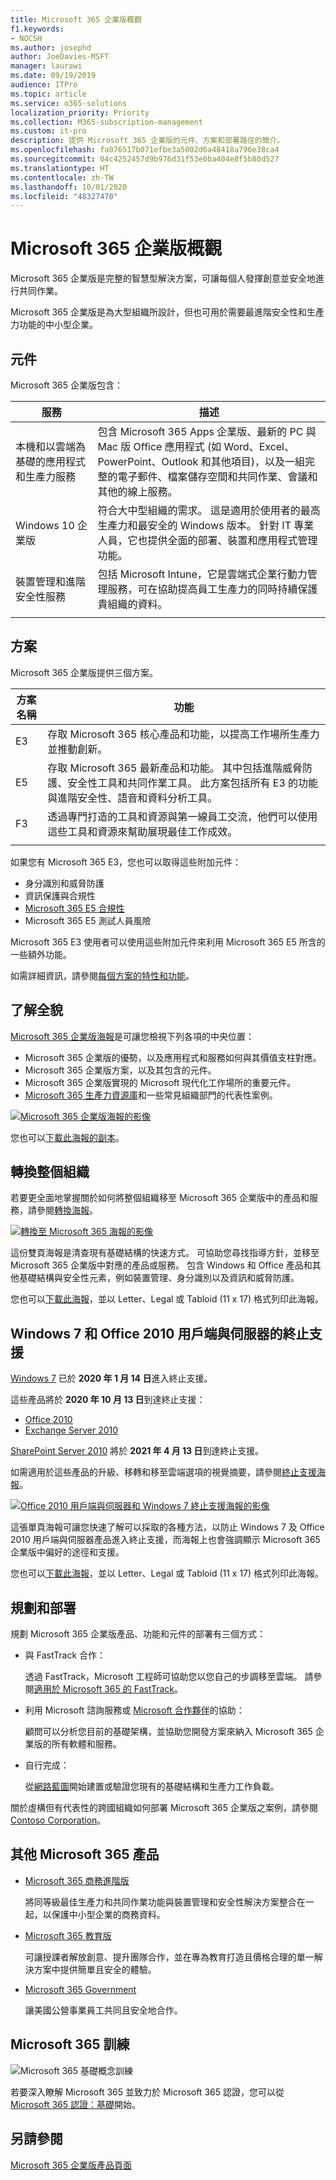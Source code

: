 ```yaml
---
title: Microsoft 365 企業版概觀
f1.keywords:
- NOCSH
ms.author: josephd
author: JoeDavies-MSFT
manager: laurawi
ms.date: 09/19/2019
audience: ITPro
ms.topic: article
ms.service: o365-solutions
localization_priority: Priority
ms.collection: M365-subscription-management
ms.custom: it-pro
description: 提供 Microsoft 365 企業版的元件、方案和部署路徑的簡介。
ms.openlocfilehash: fa076517b071efbe3a5002d6a48418a796e38ca4
ms.sourcegitcommit: 04c4252457d9b976d31f53e0ba404e8f5b80d527
ms.translationtype: HT
ms.contentlocale: zh-TW
ms.lasthandoff: 10/01/2020
ms.locfileid: "48327470"
---
```

# <a name="microsoft-365-for-enterprise-overview"></a>Microsoft 365 企業版概觀

Microsoft 365 企業版是完整的智慧型解決方案，可讓每個人發揮創意並安全地進行共同作業。

Microsoft 365 企業版是為大型組織所設計，但也可用於需要最進階安全性和生產力功能的中小型企業。

## <a name="components"></a>元件

Microsoft 365 企業版包含：

|服務|描述|
|---|---|
|本機和以雲端為基礎的應用程式和生產力服務|包含 Microsoft 365 Apps 企業版、最新的 PC 與 Mac 版 Office 應用程式 (如 Word、Excel、PowerPoint、Outlook 和其他項目)，以及一組完整的電子郵件、檔案儲存空間和共同作業、會議和其他的線上服務。|
|Windows 10 企業版|符合大中型組織的需求。 這是適用於使用者的最高生產力和最安全的 Windows 版本。 針對 IT 專業人員，它也提供全面的部署、裝置和應用程式管理功能。|
|裝置管理和進階安全性服務|包括 Microsoft Intune，它是雲端式企業行動力管理服務，可在協助提高員工生產力的同時持續保護貴組織的資料。|
|||

## <a name="plans"></a>方案

Microsoft 365 企業版提供三個方案。

|方案名稱|功能|
|---|---|
|E3|存取 Microsoft 365 核心產品和功能，以提高工作場所生產力並推動創新。|
|E5|存取 Microsoft 365 最新產品和功能。 其中包括進階威脅防護、安全性工具和共同作業工具。 此方案包括所有 E3 的功能與進階安全性、語音和資料分析工具。|
|F3|透過專門打造的工具和資源與第一線員工交流，他們可以使用這些工具和資源來幫助展現最佳工作成效。|
|||

如果您有 Microsoft 365 E3，您也可以取得這些附加元件：

- 身分識別和威脅防護
- 資訊保護與合規性
- [Microsoft 365 E5 合規性](https://www.microsoft.com/microsoft-365/business/e5-compliance)
- Microsoft 365 E5 測試人員風險

Microsoft 365 E3 使用者可以使用這些附加元件來利用 Microsoft 365 E5 所含的一些額外功能。

如需詳細資訊，請參閱[每個方案的特性和功能](https://www.microsoft.com/microsoft-365/compare-all-microsoft-365-plans)。

## <a name="get-the-big-picture"></a>了解全貌

[Microsoft 365 企業版海報](../downloads/Microsoft365Enterprise.pdf)是可讓您檢視下列各項的中央位置：

- Microsoft 365 企業版的優勢，以及應用程式和服務如何與其價值支柱對應。
- Microsoft 365 企業版方案，以及其包含的元件。
- Microsoft 365 企業版實現的 Microsoft 現代化工作場所的重要元件。
- [Microsoft 365 生產力資源庫](https://www.microsoft.com/microsoft-365/success/)和一些常見組織部門的代表性案例。

[![Microsoft 365 企業版海報的影像](../media/microsoft-365-overview/m365e-poster.png)](../downloads/Microsoft365Enterprise.pdf)

您也可以[下載此海報的副本](https://github.com/MicrosoftDocs/microsoft-365-docs/raw/public/microsoft-365/downloads/Microsoft365Enterprise.pdf)。


## <a name="transition-your-entire-organization"></a>轉換整個組織

若要更全面地掌握關於如何將整個組織移至 Microsoft 365 企業版中的產品和服務，請參閱[轉換海報](../downloads/transition-org-to-m365.pdf)。

[![轉換至 Microsoft 365 海報的影像](../media/microsoft-365-overview/transition-org-to-m365.png)](../downloads/transition-org-to-m365.pdf)

這份雙頁海報是清查現有基礎結構的快速方式。 可協助您尋找指導方針，並移至 Microsoft 365 企業版中對應的產品或服務。 包含 Windows 和 Office 產品和其他基礎結構與安全性元素，例如裝置管理、身分識別以及資訊和威脅防護。

您也可以[下載此海報](https://github.com/MicrosoftDocs/microsoft-365-docs/raw/public/microsoft-365/downloads/transition-org-to-m365.pdf)，並以 Letter、Legal 或 Tabloid (11 x 17) 格式列印此海報。

## <a name="end-of-support-for-windows-7-and-office-2010-clients-and-servers"></a>Windows 7 和 Office 2010 用戶端與伺服器的終止支援

[Windows 7](https://aka.ms/win7upgrade) 已於 **2020 年 1 月 14 日**進入終止支援。

這些產品將於 **2020 年 10 月 13 日**到達終止支援：

- [Office 2010](https://docs.microsoft.com/DeployOffice/office-2010-end-support-roadmap)
- [Exchange Server 2010](exchange-2010-end-of-support.md)

[SharePoint Server 2010](upgrade-from-sharepoint-2010.md) 將於 **2021 年 4 月 13 日**到達終止支援。

如需適用於這些產品的升級、移轉和移至雲端選項的視覺摘要，請參閱[終止支援海報](../downloads/Office2010Windows7EndOfSupport.pdf)。

[![Office 2010 用戶端與伺服器和 Windows 7 終止支援海報的影像](../media/microsoft-365-overview/office2010-windows7-end-of-support.png)](../downloads/Office2010Windows7EndOfSupport.pdf)

這張單頁海報可讓您快速了解可以採取的各種方法，以防止 Windows 7 及 Office 2010 用戶端與伺服器產品進入終止支援，而海報上也會強調顯示 Microsoft 365 企業版中偏好的途徑和支援。

您也可以[下載此海報](https://github.com/MicrosoftDocs/microsoft-365-docs/raw/public/microsoft-365/downloads/Office2010Windows7EndOfSupport.pdf)，並以 Letter、Legal 或 Tabloid (11 x 17) 格式列印此海報。

## <a name="plan-for-and-deploy"></a>規劃和部署

規劃 Microsoft 365 企業版產品、功能和元件的部署有三個方式：

- 與 FastTrack 合作：

   透過 FastTrack，Microsoft 工程師可協助您以您自己的步調移至雲端。 請參閱[適用於 Microsoft 365 的 FastTrack](https://fasttrack.microsoft.com/microsoft365)。

- 利用 Microsoft 諮詢服務或 [Microsoft 合作夥伴](https://partner.microsoft.com/)的協助：

   顧問可以分析您目前的基礎架構，並協助您開發方案來納入 Microsoft 365 企業版的所有軟體和服務。

- 自行完成：

   從[網路藍圖](networking-roadmap-microsoft-365.md)開始建置或驗證您現有的基礎結構和生產力工作負載。

關於虛構但有代表性的跨國組織如何部署 Microsoft 365 企業版之案例，請參閱 [Contoso Corporation](contoso-overview.md)。

## <a name="additional-microsoft-365-products"></a>其他 Microsoft 365 產品

- [Microsoft 365 商務進階版](https://docs.microsoft.com/microsoft-365/business/)

  將同等級最佳生產力和共同作業功能與裝置管理和安全性解決方案整合在一起，以保護中小型企業的商務資料。

- [Microsoft 365 教育版](https://docs.microsoft.com/education)

  可讓授課者解放創意、提升團隊合作，並在專為教育打造且價格合理的單一解決方案中提供簡單且安全的體驗。

- [Microsoft 365 Government](https://www.microsoft.com/microsoft-365/government)

  讓美國公營事業員工共同且安全地合作。

## <a name="microsoft-365-training"></a>Microsoft 365 訓練

![Microsoft 365 基礎概念訓練](../media/microsoft-365-overview/m365-fundamentals.svg)

若要深入瞭解 Microsoft 365 並致力於 Microsoft 365 認證，您可以從 [Microsoft 365 認證：基礎](https://docs.microsoft.com/learn/paths/m365-fundamentals/)開始。

## <a name="see-also"></a>另請參閱

[Microsoft 365 企業版產品頁面](https://www.microsoft.com/microsoft-365/enterprise)

